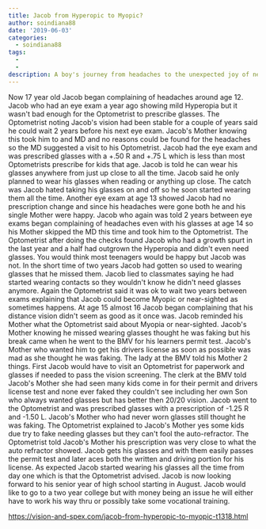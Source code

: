 ```yaml
---
title: Jacob from Hyperopic to Myopic?
author: soindiana88
date: '2019-06-03'
categories:
  - soindiana88
tags:
  - 
  - 
description: A boy's journey from headaches to the unexpected joy of needing glasses, leading to newfound clarity and ambition.
---
```

Now 17 year old Jacob began complaining of headaches around age 12. Jacob who had an eye exam a year ago showing mild Hyperopia but it wasn't bad enough for the Optometrist to prescribe glasses. The Optometrist noting Jacob's vision had been stable for a couple of years said he could wait 2 years before his next eye exam. Jacob's Mother knowing this took him to and MD and no reasons could be found for the headaches so the MD suggested a visit to his Optometrist. Jacob had the eye exam and was prescribed glasses with a +.50 R and +.75 L which is less than most Optometrists prescribe for kids that age. Jacob is told he can wear his glasses anywhere from just up close to all the time. Jacob said he only planned to wear his glasses when reading or anything up close. The catch was Jacob hated taking his glasses on and off so he soon started wearing them all the time. Another eye exam at age 13 showed Jacob had no prescription change and since his headaches were gone both he and his single Mother were happy. Jacob who again was told 2 years between eye exams began complaining of headaches even with his glasses at age 14 so his Mother skipped the MD this time and took him to the Optometrist. The Optometrist after doing the checks found Jacob who had a growth spurt in the last year and a half had outgrown the Hyperopia and didn't even need glasses. You would think most teenagers would be happy but Jacob was not. In the short time of two years Jacob had gotten so used to wearing glasses that he missed them. Jacob lied to classmates saying he had started wearing contacts so they wouldn't know he didn't need glasses anymore. Again the Optometrist said it was ok to wait two years between exams explaining that Jacob could become Myopic or near-sighted as sometimes happens. At age 15 almost 16 Jacob began complaining that his distance vision didn't seem as good as it once was. Jacob reminded his Mother what the Optometrist said about Myopia or near-sighted. Jacob's Mother knowing he missed wearing glasses thought he was faking but his break came when he went to the BMV for his learners permit test. Jacob's Mother who wanted him to get his drivers license as soon as possible was mad as she thought he was faking. The lady at the BMV told his Mother 2 things. First Jacob would have to visit an Optometrist for paperwork and glasses if needed to pass the vision screening. The clerk at the BMV told Jacob's Mother she had seen many kids come in for their permit and drivers license test and none ever faked they couldn't see including her own Son who always wanted glasses but has better then 20/20 vision. Jacob went to the Optometrist and was prescribed glasses with a prescription of -1.25 R and -1.50 L. Jacob's Mother who had never worn glasses still thought he was faking. The Optometrist explained to Jacob's Mother yes some kids due try to fake needing glasses but they can't fool the auto-refractor. The Optometrist told Jacob's Mother his prescription was very close to what the auto refractor showed. Jacob gets his glasses and with them easily passes the permit test and later aces both the written and driving portion for his license. As expected Jacob started wearing his glasses all the time from day one which is that the Optometrist advised. Jacob is now looking forward to his senior year of high school starting in August. Jacob would like to go to a two year college but with money being an issue he will either have to work his way thru or possibly take some vocational training.

https://vision-and-spex.com/jacob-from-hyperopic-to-myopic-t1318.html